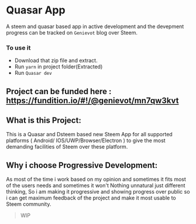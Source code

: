 # Quasar App
A steem and quasar based app in active development and the devepment progress can be tracked on `Genievot` blog over Steem.

### To use it
- Download that zip file and extract.
- Run `yarn` in project folder(Extracted)
- Run `Quasar dev`

## Project can be funded here : https://fundition.io/#!/@genievot/mn7qw3kvt

## What is this Project:
This is a Quasar and Dsteem based new Steem App for all supported platforms ( Android/ IOS/UWP/Browser/Electron ) to give the most demanding facilities of Steem over these platform.

## Why i choose Progressive Development:
As most of the time i work based on my opinion and sometimes it fits most of the users needs and sometimes it won't Nothing unnatural just different thinking, So i am making it progressive and showing progress over public so i can get maximum feedback of the project and make it most usable to Steem community.

> WIP
